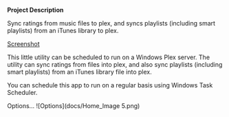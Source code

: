 **Project Description**

Sync ratings from music files to plex, and syncs playlists (including smart playlists) from an iTunes library to plex.

[Screenshot](/docs/Home_Image%204.png?raw=true)

This little utility can be scheduled to run on a Windows Plex server. The utility can sync ratings from files into plex, and also sync playlists (including smart playlists) from an iTunes library file into plex.

You can schedule this app to run on a regular basis using Windows Task Scheduler.

Options...
![Options](docs/Home_Image 5.png)
